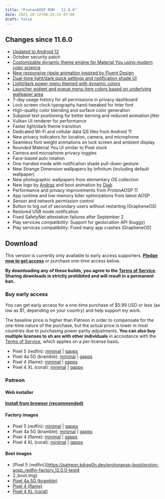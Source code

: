 ```yaml
---
title: "ProtonAOSP ROM · 12.0.0"
date: 2021-10-12T00:25:53-07:00
draft: false
---
```


## Changes since 11.6.0

- [Updated to Android 12](https://android-developers.googleblog.com/2021/10/android-12-is-live-in-aosp.html)
- October security patch
- [Customizable dynamic theme engine for Material You using modern color science](https://twitter.com/kdrag0n/status/1445584174790832134)
- [New responsive ripple animation inspired by Fluent Design](https://twitter.com/kdrag0n/status/1445806323535269893)
- [Dual-tone light/dark quick settings and notification shade UI](https://twitter.com/kdrag0n/status/1445922541218922496)
- [Light/dark power menu themed with dynamic colors](https://twitter.com/kdrag0n/status/1445960685427433473)
- [Launcher widget and popup menu item colors based on underlying wallpaper area](https://twitter.com/kdrag0n/status/1445961943856992258)
- 7-day usage history for all permissions in privacy dashboard
- Lock screen clock typography hand-tweaked for Inter font
- High-quality color blending and surface color generation
- Subpixel text positioning for better kerning and reduced animation jitter
- Vulkan UI renderer for performance
- Faster light/dark theme transition
- Dedicated Wi-Fi and cellular data QS tiles from Android 11
- New privacy indicators for location, camera, and microphone
- Seamless font weight animations on lock screen and ambient display
- Rounded Material You UI similar to Pixel stock
- Camera and microphone privacy toggles
- Face-based auto rotation
- One-handed mode with notification shade pull-down gesture
- New Strange Dimension wallpapers by Infinitum (including default wallpaper)
- New photographic wallpapers from elementary OS collection
- New logo by [Andraz](https://twitter.com/andrazdzn) and boot animation by [Diab](https://twitter.com/lazerl0rd)
- Performance and privacy improvements from ProtonAOSP 11
- App runtime and low memory killer optimizations from latest AOSP
- Sensor and network permission control
- Button to log out of secondary users without restarting (GrapheneOS)
- Restored USB mode notification
- Fixed SafetyNet attestation failures after September 2
- Play services compatibility: Support for geolocation API (buggy)
- Play services compatibility: Fixed many app crashes (GrapheneOS)

## Download

This version is currently only available to early access supporters. **[Pledge now to get access](https://patreon.com/kdrag0n)** or purchase one-time access below.

**By downloading any of these builds, you agree to the [Terms of Service](https://kdrag0n.dev/terms-of-service). Sharing downloads is strictly prohibited and will result in a permanent ban.**

### Buy early access

You can get early access for a one-time purchase of $5.99 USD or less (as low as $1, depending on your country) and help support my work.

The baseline price is higher than Patreon in order to compensate for the one-time nature of the purchase, but the actual price is lower in most countries due to purchasing power parity adjustments. **You can also buy multiple licenses to sh
are with other individuals** in accordance with the [Terms of Service](https://kdrag0n.dev/terms-of-service), which applies on a per-license basis.

- Pixel 5 (redfin): [minimal](https://patreon.kdrag0n.dev/buy/exclusive/proton-aosp_redfin-factory_12.0.0-test4.zip) | [gapps](https://patreon.kdrag0n.dev/buy/exclusive/proton-aosp_redfin-factory_12.0.0-test4-gapps.zip)
- Pixel 4a 5G (bramble): [minimal](https://patreon.kdrag0n.dev/buy/exclusive/proton-aosp_bramble-factory_12.0.0-test4.zip) | [gapps](https://patreon.kdrag0n.dev/buy/exclusive/proton-aosp_bramble-factory_12.0.0-test4-gapps.zip)
- Pixel 4 (flame): [minimal](https://patreon.kdrag0n.dev/buy/exclusive/proton-aosp_flame-factory_12.0.0-test4.zip) | [gapps](https://patreon.kdrag0n.dev/buy/exclusive/proton-aosp_flame-factory_12.0.0-test4-gapps.zip)
- Pixel 4 XL (coral): [minimal](https://patreon.kdrag0n.dev/buy/exclusive/proton-aosp_coral-factory_12.0.0-test4.zip) | [gapps](https://patreon.kdrag0n.dev/buy/exclusive/proton-aosp_coral-factory_12.0.0-test4-gapps.zip)

### Patreon

#### Web installer

**[Install from browser (recommended)](https://patreon.kdrag0n.dev/protonaosp-install/)**

#### Factory images

- Pixel 5 (redfin): [minimal](https://patreon.kdrag0n.dev/exclusive/proton-aosp_redfin-factory_12.0.0-test4.zip) | [gapps](https://patreon.kdrag0n.dev/exclusive/proton-aosp_redfin-factory_12.0.0-test4-gapps.zip)
- Pixel 4a 5G (bramble): [minimal](https://patreon.kdrag0n.dev/exclusive/proton-aosp_bramble-factory_12.0.0-test4.zip) | [gapps](https://patreon.kdrag0n.dev/exclusive/proton-aosp_bramble-factory_12.0.0-test4-gapps.zip)
- Pixel 4 (flame): [minimal](https://patreon.kdrag0n.dev/exclusive/proton-aosp_flame-factory_12.0.0-test4.zip) | [gapps](https://patreon.kdrag0n.dev/exclusive/proton-aosp_flame-factory_12.0.0-test4-gapps.zip)
- Pixel 4 XL (coral): [minimal](https://patreon.kdrag0n.dev/exclusive/proton-aosp_coral-factory_12.0.0-test4.zip) | [gapps](https://patreon.kdrag0n.dev/exclusive/proton-aosp_coral-factory_12.0.0-test4-gapps.zip)

#### Boot images

- [Pixel 5 (redfin)](https://patreon.kdrag0n.dev/protonaosp-boot/proton-aosp_redfin-factory_12.0.0-test4
- 2_boot.img)
- [Pixel 4a 5G (bramble)](https://patreon.kdrag0n.dev/protonaosp-boot/proton-aosp_bramble-factory_12.0.0-test2_boot.img)
- [Pixel 4 (flame)](https://patreon.kdrag0n.dev/protonaosp-boot/proton-aosp_flame-factory_12.0.0-test2_boot.img)
- [Pixel 4 XL (coral)](https://patreon.kdrag0n.dev/protonaosp-boot/proton-aosp_coral-factory_12.0.0-test2_boot.img)
